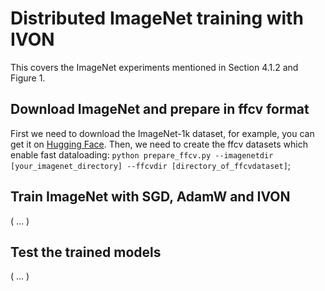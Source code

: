 # Distributed ImageNet training with IVON 

This covers the ImageNet experiments mentioned in Section 4.1.2 and Figure 1. 

## Download ImageNet and prepare in ffcv format 
First we need to download the ImageNet-1k dataset, for example, you can get it on [Hugging Face](https://huggingface.co/datasets/ILSVRC/imagenet-1k). Then, we need to create the ffcv datasets which enable fast dataloading: `python prepare_ffcv.py --imagenetdir [your_imagenet_directory] --ffcvdir [directory_of_ffcvdataset]`; 

## Train ImageNet with SGD, AdamW and IVON 
( ... )

## Test the trained models
( ... )
